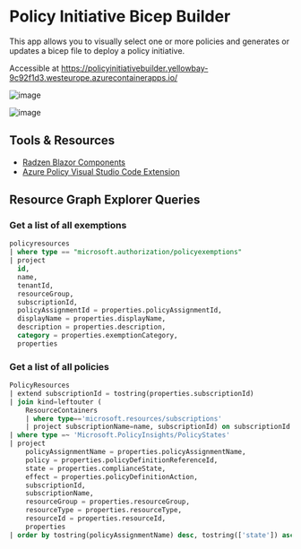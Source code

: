 # Policy Initiative Bicep Builder

This app allows you to visually select one or more policies and generates or updates a bicep file to deploy a policy initiative.

Accessible at https://policyinitiativebuilder.yellowbay-9c92f1d3.westeurope.azurecontainerapps.io/

![image](https://github.com/user-attachments/assets/4ed81f73-4b5d-445e-9127-ef6fe09a3de0)

![image](https://github.com/user-attachments/assets/e3d97066-d80a-40e6-aadd-147e9a306548)

## Tools & Resources

- [Radzen Blazor Components](https://blazor.radzen.com/docs/index.html)
- [Azure Policy Visual Studio Code Extension](https://marketplace.visualstudio.com/items?itemName=AzurePolicy.azurepolicyextension)

## Resource Graph Explorer Queries

### Get a list of all exemptions

```sql
policyresources
| where type == "microsoft.authorization/policyexemptions"
| project
  id,
  name,
  tenantId,
  resourceGroup,
  subscriptionId,
  policyAssignmentId = properties.policyAssignmentId,
  displayName = properties.displayName,
  description = properties.description,
  category = properties.exemptionCategory,
  properties
```

### Get a list of all policies

```sql
PolicyResources
| extend subscriptionId = tostring(properties.subscriptionId)
| join kind=leftouter (
    ResourceContainers 
    | where type=='microsoft.resources/subscriptions'
    | project subscriptionName=name, subscriptionId) on subscriptionId
| where type =~ 'Microsoft.PolicyInsights/PolicyStates'
| project 
    policyAssignmentName = properties.policyAssignmentName,
    policy = properties.policyDefinitionReferenceId, 
    state = properties.complianceState, 
    effect = properties.policyDefinitionAction,
    subscriptionId,
    subscriptionName,
    resourceGroup = properties.resourceGroup, 
    resourceType = properties.resourceType,
    resourceId = properties.resourceId,
    properties
| order by tostring(policyAssignmentName) desc, tostring(['state']) asc
```
